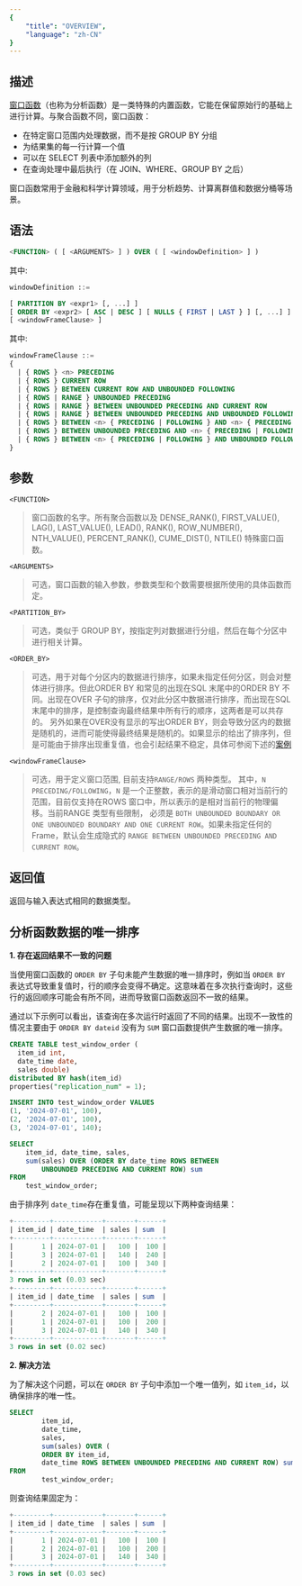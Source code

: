 ```yaml
---
{
    "title": "OVERVIEW",
    "language": "zh-CN"
}
---
```


## 描述

[窗口函数](../../../query-data/window-function)（也称为分析函数）是一类特殊的内置函数，它能在保留原始行的基础上进行计算。与聚合函数不同，窗口函数：

- 在特定窗口范围内处理数据，而不是按 GROUP BY 分组
- 为结果集的每一行计算一个值
- 可以在 SELECT 列表中添加额外的列
- 在查询处理中最后执行（在 JOIN、WHERE、GROUP BY 之后）

窗口函数常用于金融和科学计算领域，用于分析趋势、计算离群值和数据分桶等场景。

## 语法

```sql
<FUNCTION> ( [ <ARGUMENTS> ] ) OVER ( [ <windowDefinition> ] )
```

其中:
```sql
windowDefinition ::=

[ PARTITION BY <expr1> [, ...] ]
[ ORDER BY <expr2> [ ASC | DESC ] [ NULLS { FIRST | LAST } ] [, ...] ]
[ <windowFrameClause> ]
```

其中:
```sql
windowFrameClause ::=
{
  | { ROWS } <n> PRECEDING
  | { ROWS } CURRENT ROW
  | { ROWS } BETWEEN CURRENT ROW AND UNBOUNDED FOLLOWING
  | { ROWS | RANGE } UNBOUNDED PRECEDING
  | { ROWS | RANGE } BETWEEN UNBOUNDED PRECEDING AND CURRENT ROW
  | { ROWS | RANGE } BETWEEN UNBOUNDED PRECEDING AND UNBOUNDED FOLLOWING
  | { ROWS } BETWEEN <n> { PRECEDING | FOLLOWING } AND <n> { PRECEDING | FOLLOWING }
  | { ROWS } BETWEEN UNBOUNDED PRECEDING AND <n> { PRECEDING | FOLLOWING }
  | { ROWS } BETWEEN <n> { PRECEDING | FOLLOWING } AND UNBOUNDED FOLLOWING
}
```

## 参数

`<FUNCTION>`
> 窗口函数的名字。所有聚合函数以及 DENSE_RANK(), FIRST_VALUE(), LAG(), LAST_VALUE(), LEAD(), RANK(), ROW_NUMBER(), NTH_VALUE(), PERCENT_RANK(), CUME_DIST(), NTILE() 特殊窗口函数。

`<ARGUMENTS>`
> 可选，窗口函数的输入参数，参数类型和个数需要根据所使用的具体函数而定。

`<PARTITION_BY>`
> 可选，类似于 GROUP BY，按指定列对数据进行分组，然后在每个分区中进行相关计算。

`<ORDER_BY>`
> 可选，用于对每个分区内的数据进行排序，如果未指定任何分区，则会对整体进行排序。但此ORDER BY 和常见的出现在SQL 末尾中的ORDER BY 不同。出现在OVER 子句的排序，仅对此分区中数据进行排序，而出现在SQL 末尾中的排序，是控制查询最终结果中所有行的顺序，这两者是可以共存的。
> 另外如果在OVER没有显示的写出ORDER BY，则会导致分区内的数据是随机的，进而可能使得最终结果是随机的。如果显示的给出了排序列，但是可能由于排序出现重复值，也会引起结果不稳定，具体可参阅下述的[案例](#section1)

`<windowFrameClause>`
> 可选，用于定义窗口范围, 目前支持`RANGE/ROWS` 两种类型。
其中，`N PRECEDING/FOLLOWING`，`N` 是一个正整数，表示的是滑动窗口相对当前行的范围，目前仅支持在ROWS 窗口中，所以表示的是相对当前行的物理偏移。当前RANGE 类型有些限制， 必须是 `BOTH UNBOUNDED BOUNDARY OR ONE UNBOUNDED BOUNDARY AND ONE CURRENT ROW`。如果未指定任何的Frame，默认会生成隐式的 `RANGE BETWEEN UNBOUNDED PRECEDING AND CURRENT ROW`。


## 返回值

返回与输入表达式相同的数据类型。

<a id="section1"></a>
## 分析函数数据的唯一排序

**1. 存在返回结果不一致的问题**

当使用窗口函数的 `ORDER BY` 子句未能产生数据的唯一排序时，例如当 `ORDER BY` 表达式导致重复值时，行的顺序会变得不确定。这意味着在多次执行查询时，这些行的返回顺序可能会有所不同，进而导致窗口函数返回不一致的结果。

通过以下示例可以看出，该查询在多次运行时返回了不同的结果。出现不一致性的情况主要由于 `ORDER BY dateid` 没有为 `SUM` 窗口函数提供产生数据的唯一排序。

```sql
CREATE TABLE test_window_order (
  item_id int,
  date_time date,
  sales double)
distributed BY hash(item_id)
properties("replication_num" = 1);

INSERT INTO test_window_order VALUES
(1, '2024-07-01', 100),
(2, '2024-07-01', 100),
(3, '2024-07-01', 140);

SELECT
    item_id, date_time, sales,
    sum(sales) OVER (ORDER BY date_time ROWS BETWEEN 
        UNBOUNDED PRECEDING AND CURRENT ROW) sum
FROM
    test_window_order;
```

由于排序列 `date_time`存在重复值，可能呈现以下两种查询结果：

```sql
+---------+------------+-------+------+
| item_id | date_time  | sales | sum  |
+---------+------------+-------+------+
|       1 | 2024-07-01 |   100 |  100 |
|       3 | 2024-07-01 |   140 |  240 |
|       2 | 2024-07-01 |   100 |  340 |
+---------+------------+-------+------+
3 rows in set (0.03 sec)
+---------+------------+-------+------+
| item_id | date_time  | sales | sum  |
+---------+------------+-------+------+
|       2 | 2024-07-01 |   100 |  100 |
|       1 | 2024-07-01 |   100 |  200 |
|       3 | 2024-07-01 |   140 |  340 |
+---------+------------+-------+------+
3 rows in set (0.02 sec)
```

**2. 解决方法**

为了解决这个问题，可以在 `ORDER BY` 子句中添加一个唯一值列，如 `item_id`，以确保排序的唯一性。

```sql
SELECT
        item_id,
        date_time,
        sales,
        sum(sales) OVER (
        ORDER BY item_id,
        date_time ROWS BETWEEN UNBOUNDED PRECEDING AND CURRENT ROW) sum
FROM
        test_window_order;
```

则查询结果固定为：

```sql
+---------+------------+-------+------+
| item_id | date_time  | sales | sum  |
+---------+------------+-------+------+
|       1 | 2024-07-01 |   100 |  100 |
|       2 | 2024-07-01 |   100 |  200 |
|       3 | 2024-07-01 |   140 |  340 |
+---------+------------+-------+------+
3 rows in set (0.03 sec)
```
